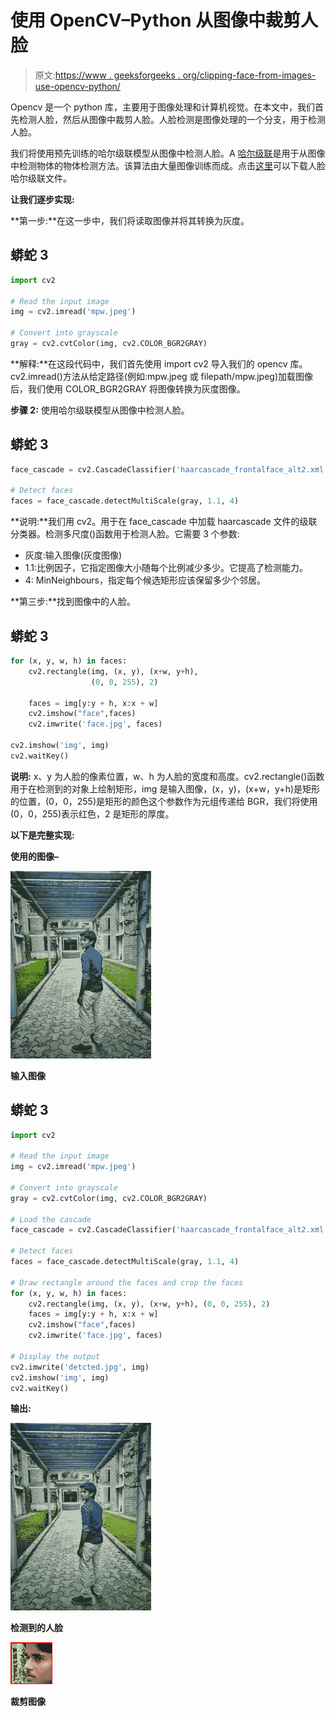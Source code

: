 # 使用 OpenCV–Python 从图像中裁剪人脸

> 原文:[https://www . geeksforgeeks . org/clipping-face-from-images-use-opencv-python/](https://www.geeksforgeeks.org/cropping-faces-from-images-using-opencv-python/)

Opencv 是一个 python 库，主要用于图像处理和计算机视觉。在本文中，我们首先检测人脸，然后从图像中裁剪人脸。人脸检测是图像处理的一个分支，用于检测人脸。

我们将使用预先训练的哈尔级联模型从图像中检测人脸。A [哈尔级联](https://docs.opencv.org/3.4.3/d7/d8b/tutorial_py_face_detection.html)是用于从图像中检测物体的物体检测方法。该算法由大量图像训练而成。点击[这里](http://alereimondo.no-ip.org/OpenCV/uploads/34/frontalFace10.zip)可以下载人脸哈尔级联文件。

**让我们逐步实现:**

**第一步:**在这一步中，我们将读取图像并将其转换为灰度。

## 蟒蛇 3

```py
import cv2

# Read the input image
img = cv2.imread('mpw.jpeg')

# Convert into grayscale
gray = cv2.cvtColor(img, cv2.COLOR_BGR2GRAY)
```

**解释:**在这段代码中，我们首先使用 import cv2 导入我们的 opencv 库。cv2.imread()方法从给定路径(例如:mpw.jpeg 或 filepath/mpw.jpeg)加载图像后，我们使用 COLOR_BGR2GRAY 将图像转换为灰度图像。

**步骤 2:** 使用哈尔级联模型从图像中检测人脸。

## 蟒蛇 3

```py
face_cascade = cv2.CascadeClassifier('haarcascade_frontalface_alt2.xml')

# Detect faces
faces = face_cascade.detectMultiScale(gray, 1.1, 4)
```

**说明:**我们用 cv2。用于在 face_cascade 中加载 haarcascade 文件的级联分类器。检测多尺度()函数用于检测人脸。它需要 3 个参数:

*   灰度:输入图像(灰度图像)
*   1.1:比例因子，它指定图像大小随每个比例减少多少。它提高了检测能力。
*   4: MinNeighbours，指定每个候选矩形应该保留多少个邻居。

**第三步:**找到图像中的人脸。

## 蟒蛇 3

```py
for (x, y, w, h) in faces:
    cv2.rectangle(img, (x, y), (x+w, y+h), 
                  (0, 0, 255), 2)

    faces = img[y:y + h, x:x + w]
    cv2.imshow("face",faces)
    cv2.imwrite('face.jpg', faces)

cv2.imshow('img', img)
cv2.waitKey()
```

**说明:** x、y 为人脸的像素位置，w、h 为人脸的宽度和高度。cv2.rectangle()函数用于在检测到的对象上绘制矩形，img 是输入图像，(x，y)，(x+w，y+h)是矩形的位置，(0，0，255)是矩形的颜色这个参数作为元组传递给 BGR，我们将使用(0，0，255)表示红色，2 是矩形的厚度。

**以下是完整实现:**

**使用的图像–**

![](img/b0b773893dcf42079ee20f9ca733e9c8.png)

**输入图像**

## 蟒蛇 3

```py
import cv2

# Read the input image
img = cv2.imread('mpw.jpeg')

# Convert into grayscale
gray = cv2.cvtColor(img, cv2.COLOR_BGR2GRAY)

# Load the cascade
face_cascade = cv2.CascadeClassifier('haarcascade_frontalface_alt2.xml')

# Detect faces
faces = face_cascade.detectMultiScale(gray, 1.1, 4)

# Draw rectangle around the faces and crop the faces
for (x, y, w, h) in faces:
    cv2.rectangle(img, (x, y), (x+w, y+h), (0, 0, 255), 2)
    faces = img[y:y + h, x:x + w]
    cv2.imshow("face",faces)
    cv2.imwrite('face.jpg', faces)

# Display the output
cv2.imwrite('detcted.jpg', img)
cv2.imshow('img', img)
cv2.waitKey()
```

**输出:**

![](img/bd8b611ed15f0f3f83501c24d0dba7eb.png)

**检测到的人脸**

![](img/963ee45e24f76c73650befb2d1a0d0fb.png)

**裁剪图像**